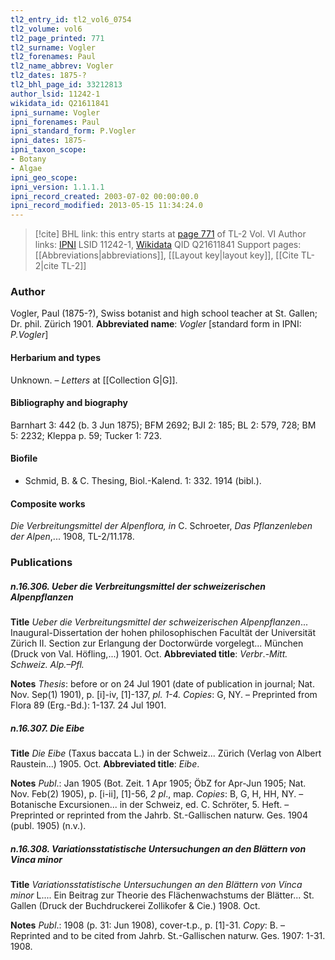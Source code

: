 ```yaml
---
tl2_entry_id: tl2_vol6_0754
tl2_volume: vol6
tl2_page_printed: 771
tl2_surname: Vogler
tl2_forenames: Paul
tl2_name_abbrev: Vogler
tl2_dates: 1875-?
tl2_bhl_page_id: 33212813
author_lsid: 11242-1
wikidata_id: Q21611841
ipni_surname: Vogler
ipni_forenames: Paul
ipni_standard_form: P.Vogler
ipni_dates: 1875-
ipni_taxon_scope: 
- Botany
- Algae
ipni_geo_scope: 
ipni_version: 1.1.1.1
ipni_record_created: 2003-07-02 00:00:00.0
ipni_record_modified: 2013-05-15 11:34:24.0
---
```


> [!cite] BHL link: this entry starts at [page 771](https://www.biodiversitylibrary.org/page/33212813) of TL-2 Vol. VI
> Author links: [IPNI](https://www.ipni.org/a/11242-1) LSID 11242-1, [Wikidata](https://www.wikidata.org/wiki/Q21611841) QID Q21611841
> Support pages: [[Abbreviations|abbreviations]], [[Layout key|layout key]], [[Cite TL-2|cite TL-2]]

### Author

Vogler, Paul (1875-?), Swiss botanist and high school teacher at St. Gallen; Dr. phil. Zürich 1901. 
**Abbreviated name**: *Vogler* \[standard form in IPNI: *P.Vogler*\]

#### Herbarium and types

Unknown. – *Letters* at [[Collection G|G]].

#### Bibliography and biography

Barnhart 3: 442 (b. 3 Jun 1875); BFM 2692; BJI 2: 185; BL 2: 579, 728; BM 5: 2232; Kleppa p. 59; Tucker 1: 723.

#### Biofile

- Schmid, B. & C. Thesing, Biol.-Kalend. 1: 332. 1914 (bibl.).

#### Composite works

*Die Verbreitungsmittel der Alpenflora, in* C. Schroeter, *Das Pflanzenleben der Alpen*,... 1908, TL-2/11.178.

### Publications

##### n.16.306. Ueber die Verbreitungsmittel der schweizerischen Alpenpflanzen

**Title**
*Ueber die Verbreitungsmittel der schweizerischen Alpenpflanzen*... Inaugural-Dissertation der hohen philosophischen Facultät der Universität Zürich II. Section zur Erlangung der Doctorwürde vorgelegt... München (Druck von Val. Höfling,...) 1901. Oct.
**Abbreviated title**: *Verbr*.-*Mitt. Schweiz. Alp.–Pfl.*

**Notes**
*Thesis*: before or on 24 Jul 1901 (date of publication in journal; Nat. Nov. Sep(1) 1901), p. \[i\]-iv, \[1\]-137, *pl. 1-4. Copies*: G, NY. – Preprinted from Flora 89 (Erg.-Bd.): 1-137. 24 Jul 1901.

##### n.16.307. Die Eibe

**Title**
*Die Eibe* (Taxus baccata L.) in der Schweiz... Zürich (Verlag von Albert Raustein...) 1905. Oct.
**Abbreviated title**: *Eibe*.

**Notes**
*Publ*.: Jan 1905 (Bot. Zeit. 1 Apr 1905; ÖbZ for Apr-Jun 1905; Nat. Nov. Feb(2) 1905), p. \[i-ii\], \[1\]-56, *2 pl*., map. *Copies*: B, G, H, HH, NY. – Botanische Excursionen... in der Schweiz, ed. C. Schröter, 5. Heft. – Preprinted or reprinted from the Jahrb. St.-Gallischen naturw. Ges. 1904 (publ. 1905) (n.v.).

##### n.16.308. Variationsstatistische Untersuchungen an den Blättern von Vinca minor

**Title**
*Variationsstatistische Untersuchungen an den Blättern von Vinca minor* L.... Ein Beitrag zur Theorie des Flächenwachstums der Blätter... St. Gallen (Druck der Buchdruckerei Zollikofer & Cie.) 1908. Oct.

**Notes**
*Publ*.: 1908 (p. 31: Jun 1908), cover-t.p., p. \[1\]-31. *Copy*: B. – Reprinted and to be cited from Jahrb. St.-Gallischen naturw. Ges. 1907: 1-31. 1908.

